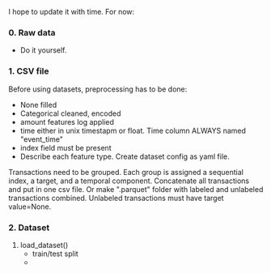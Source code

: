 I hope to update it with time. For now:

### 0. Raw data
- Do it yourself.

### 1. CSV file
Before using datasets, preprocessing has to be done:
- None filled
- Categorical cleaned, encoded
- amount features log applied
- time either in unix timestapm or float. Time column ALWAYS named "event_time"
- index field must be present
- Describe each feature type. Create dataset config as yaml file.

Transactions need to be grouped. Each group is assigned a sequential index, a target, and a temporal component.
Concatenate all transactions and put in one csv file. Or make ".parquet" folder with labeled and unlabeled transactions combined. Unlabeled transactions must have target value=None.

### 2. Dataset
1. load_dataset() 
    - train/test split
    - 